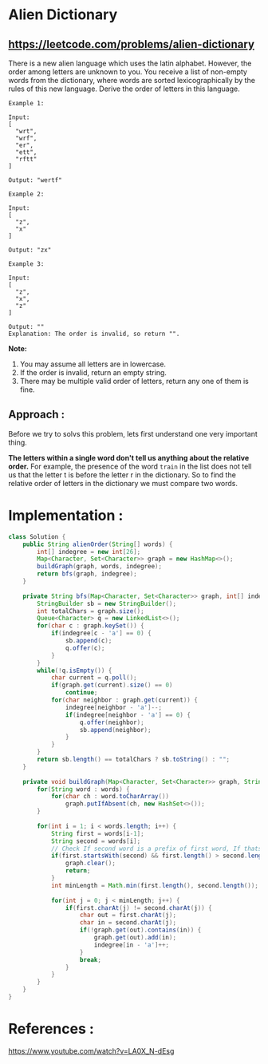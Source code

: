 # Alien Dictionary
## https://leetcode.com/problems/alien-dictionary

There is a new alien language which uses the latin alphabet. However, the order among letters are unknown to you. You receive a list of non-empty words from the dictionary, where words are sorted lexicographically by the rules of this new language. Derive the order of letters in this language.
```
Example 1:

Input:
[
  "wrt",
  "wrf",
  "er",
  "ett",
  "rftt"
]

Output: "wertf"

Example 2:

Input:
[
  "z",
  "x"
]

Output: "zx"

Example 3:

Input:
[
  "z",
  "x",
  "z"
] 

Output: "" 
Explanation: The order is invalid, so return "".
```

**Note:**
1. You may assume all letters are in lowercase.
2. If the order is invalid, return an empty string.
3. There may be multiple valid order of letters, return any one of them is fine.

## Approach :
Before we try to solvs this problem, lets first understand one very important thing.

**The letters within a single word don't tell us anything about the relative order.** 
For example, the presence of the word `train` in the list does not tell us that the letter t is before the letter r in the dictionary.
So to find the relative order of letters in the dictionary we must compare two words.

# Implementation :
```java
class Solution {
    public String alienOrder(String[] words) {
        int[] indegree = new int[26];
        Map<Character, Set<Character>> graph = new HashMap<>();
        buildGraph(graph, words, indegree);
        return bfs(graph, indegree);
    }
    
    private String bfs(Map<Character, Set<Character>> graph, int[] indegree) {
        StringBuilder sb = new StringBuilder();
        int totalChars = graph.size();
        Queue<Character> q = new LinkedList<>();
        for(char c : graph.keySet()) {
            if(indegree[c - 'a'] == 0) {
                sb.append(c);
                q.offer(c);
            }
        }
        while(!q.isEmpty()) {
            char current = q.poll();
            if(graph.get(current).size() == 0)
                continue;
            for(char neighbor : graph.get(current)) {
                indegree[neighbor - 'a']--;
                if(indegree[neighbor - 'a'] == 0) {
                    q.offer(neighbor);
                    sb.append(neighbor);
                }
            }
        }
        return sb.length() == totalChars ? sb.toString() : "";
    }
    
    private void buildGraph(Map<Character, Set<Character>> graph, String[] words, int[] indegree) {
        for(String word : words) {
            for(char ch : word.toCharArray())
                graph.putIfAbsent(ch, new HashSet<>());
        }
        
        for(int i = 1; i < words.length; i++) {
            String first = words[i-1];
            String second = words[i];
            // Check If second word is a prefix of first word, If thats the case its not a valid alien dictionary
            if(first.startsWith(second) && first.length() > second.length()) {
                graph.clear();
                return;
            }
            int minLength = Math.min(first.length(), second.length());
            
            for(int j = 0; j < minLength; j++) {
                if(first.charAt(j) != second.charAt(j)) {
                    char out = first.charAt(j);
                    char in = second.charAt(j);
                    if(!graph.get(out).contains(in)) {
                        graph.get(out).add(in);
                        indegree[in - 'a']++;
                    }
                    break;    
                }
            }
        }
    }
}
```


# References :
https://www.youtube.com/watch?v=LA0X_N-dEsg
